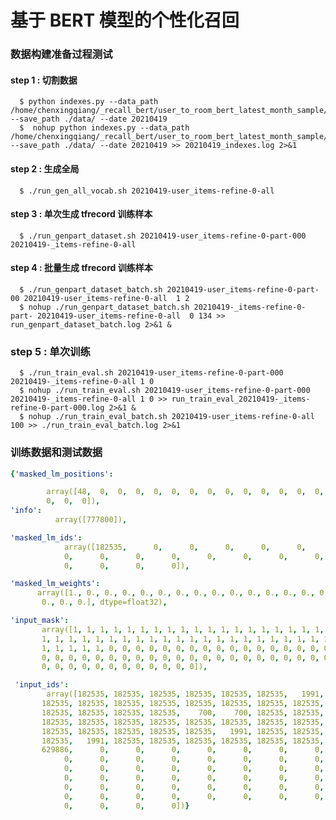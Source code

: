 #  基于 BERT 模型的个性化召回

### 数据构建准备过程测试
#### step 1 : 切割数据
      $ python indexes.py --data_path /home/chenxingqiang/_recall_bert/user_to_room_bert_latest_month_sample/20210419 --save_path ./data/ --date 20210419
      $  nohup python indexes.py --data_path /home/chenxingqiang/_recall_bert/user_to_room_bert_latest_month_sample/20210419 --save_path ./data/ --date 20210419 >> 20210419_indexes.log 2>&1

#### step 2 : 生成全局
      $ ./run_gen_all_vocab.sh 20210419-user_items-refine-0-all
 
#### step 3 : 单次生成 tfrecord 训练样本
      $ ./run_genpart_dataset.sh 20210419-user_items-refine-0-part-000 20210419-_items-refine-0-all 

#### step 4 : 批量生成 tfrecord 训练样本
      $ ./run_genpart_dataset_batch.sh 20210419-user_items-refine-0-part-00 20210419-user_items-refine-0-all  1 2
      $ nohup ./run_genpart_dataset_batch.sh 20210419-_items-refine-0-part- 20210419-user_items-refine-0-all  0 134 >> run_genpart_dataset_batch.log 2>&1 &
      
### step 5 :  单次训练 
      $ ./run_train_eval.sh 20210419-user_items-refine-0-part-000 20210419-_items-refine-0-all 1 0   
      $ nohup ./run_train_eval.sh 20210419-user_items-refine-0-part-000 20210419-_items-refine-0-all 1 0 >> run_train_eval_20210419-_items-refine-0-part-000.log 2>&1 &
      $ nohup ./run_train_eval_batch.sh 20210419-user_items-refine-0-all 100 >> ./run_train_eval_batch.log 2>&1
### 训练数据和测试数据
```yaml
{'masked_lm_positions': 

        array([48,  0,  0,  0,  0,  0,  0,  0,  0,  0,  0,  0,  0,  0,  0,  0,  0,
        0,  0,  0]), 
'info': 
          array([777800]), 

'masked_lm_ids': 
            array([182535,      0,      0,      0,      0,      0,      0,      0,
            0,      0,      0,      0,      0,      0,      0,      0,
            0,      0,      0,      0]), 

'masked_lm_weights': 
      array([1., 0., 0., 0., 0., 0., 0., 0., 0., 0., 0., 0., 0., 0., 0., 0., 0.,
       0., 0., 0.], dtype=float32), 

'input_mask': 
       array([1, 1, 1, 1, 1, 1, 1, 1, 1, 1, 1, 1, 1, 1, 1, 1, 1, 1, 1, 1, 1, 1,
       1, 1, 1, 1, 1, 1, 1, 1, 1, 1, 1, 1, 1, 1, 1, 1, 1, 1, 1, 1, 1, 1,
       1, 1, 1, 1, 1, 0, 0, 0, 0, 0, 0, 0, 0, 0, 0, 0, 0, 0, 0, 0, 0, 0,
       0, 0, 0, 0, 0, 0, 0, 0, 0, 0, 0, 0, 0, 0, 0, 0, 0, 0, 0, 0, 0, 0,
       0, 0, 0, 0, 0, 0, 0, 0, 0, 0, 0, 0]),

 'input_ids': 
        array([182535, 182535, 182535, 182535, 182535, 182535,   1991, 182535,
       182535, 182535, 182535, 182535, 182535, 182535, 182535, 182535,
       182535, 182535, 182535, 182535,    700,    700, 182535, 182535,
       182535, 182535, 182535, 182535, 182535, 182535, 182535, 182535,
       182535, 182535, 182535, 182535, 182535,   1991, 182535, 182535,
       182535,   1991, 182535, 182535, 182535, 182535, 182535, 182535,
       629886,      0,      0,      0,      0,      0,      0,      0,
            0,      0,      0,      0,      0,      0,      0,      0,
            0,      0,      0,      0,      0,      0,      0,      0,
            0,      0,      0,      0,      0,      0,      0,      0,
            0,      0,      0,      0,      0,      0,      0,      0,
            0,      0,      0,      0,      0,      0,      0,      0,
            0,      0,      0,      0])}
```
    